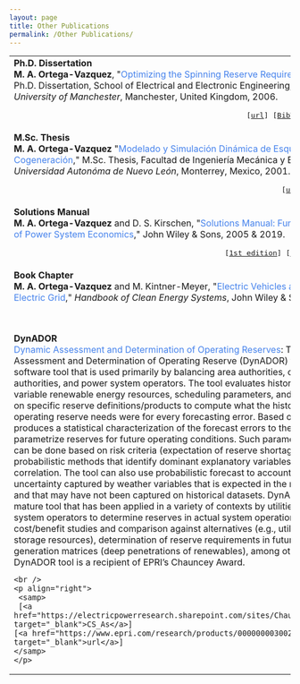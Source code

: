 ```yaml
---
layout: page
title: Other Publications
permalink: /Other Publications/
---
```



<table class="table table-hover">
    
<tr>
<td>
    <strong>Ph.D. Dissertation</strong> <br />
    <strong>M. A. Ortega-Vazquez</strong>, 
    "<span style="color:#4582ec">Optimizing the Spinning Reserve Requirements</span>," 
    Ph.D. Dissertation, School of Electrical and Electronic Engineering, 
    <em>The University of Manchester</em>, Manchester, United Kingdom, 2006.
    <br />
    <p align="right">
        <samp>
    [<a href="http://goo.gl/4toaAw" target="_blank">url</a>] 
    [<a href="https://drive.google.com/open?id=1zq1hrVziHJsA64K77BxfRKmrJ4jMjkLV" target="_blank">BibTeX</a>]   
    [<a href="https://drive.google.com/file/d/1X2B3I3hUx51Be5pap0ndsaXX2JEcbDB4/view?usp=sharing" target="_blank">Title</a>]
            </samp>
    </p> 
</td>
</tr>

    
<tr>
<td>
    <strong>M.Sc. Thesis </strong> <br />
    <strong>M. A. Ortega-Vazquez</strong> 
    "<span style="color:#4582ec">Modelado y Simulación Dinámica de Esquemas de Cogeneración</span>," 
    M.Sc. Thesis, Facultad de Ingeniería Mecánica y Eléctrica, 
    <em>Universidad Autonóma de Nuevo León</em>, Monterrey, Mexico, 2001.
    <br />
    <p align="right">
        <samp>
    [<a href="https://goo.gl/K3ybOR" target="_blank">url</a>]
    [<a href="https://drive.google.com/open?id=1_Bes8eExIKUnm3iNcQKsreFu-B1JyQ5t" target="_blank">BibTeX</a>]
            </samp>
    </p> 
</td>
</tr>
   
   
<tr>
<td>
    <strong> Solutions Manual</strong> <br />
    <strong>M. A. Ortega-Vazquez</strong> and D. S. Kirschen, 
    "<span style="color:#4582ec">Solutions Manual: Fundamentals of Power System Economics</span>," 
    John Wiley & Sons, 2005 & 2019.
    <br />
    <p align="right">
        <samp>
    [<a href="http://www.wiley.com//legacy/wileychi/powersystemeconomics/" target="_blank">1st edition</a>]
    [<a href="http://bcs.wiley.com/he-bcs/Books?action=index&itemId=111921324X&bcsId=11264" target="_blank">2nd edition</a>]
            </samp>
    </p> 
</td>
</tr>  
    
    
<tr>
<td>
    <strong> Book Chapter </strong> <br />
    <strong>M. A. Ortega-Vazquez</strong> and M. Kintner-Meyer, 
    "<span style="color:#4582ec">Electric Vehicles and the Electric Grid</span>," 
    <em>Handbook of Clean Energy Systems</em>, John Wiley & Sons, 2014. 
    <br />
    <p align="right">
        <samp>
    [<a href="http://onlinelibrary.wiley.com/doi/10.1002/9781118991978.hces105/full" target="_blank">DOI</a>]
            </samp>
    </p> 
</td>
</tr>    


<tr>
<td>
    <strong>DynADOR</strong> <br />
    <span style="color:#4582ec">Dynamic Assessment and Determination of Operating Reserves</span>: 
    The Dynamic Assessment and Determination of Operating Reserve (DynADOR) tool is a software tool that is used primarily by balancing area authorities, control area authorities, and power system operators.  The tool evaluates historical load, variable renewable energy resources, scheduling parameters, and information on specific reserve definitions/products to compute what the historical operating reserve needs were for every forecasting error.  Based on this, it produces a statistical characterization of the forecast errors to the parametrize reserves for future operating conditions.  Such parametrization can be done based on risk criteria (expectation of reserve shortages), or on probabilistic methods that identify dominant explanatory variables for correlation.  The tool can also use probabilistic forecast to account for uncertainty captured by weather variables that is expected in the near future, and that may have not been captured on historical datasets.  
DynADOR is a mature tool that has been applied in a variety of contexts by utilities and system operators to determine reserves in actual system operation, cost/benefit studies and comparison against alternatives (e.g., utilization storage resources), determination of reserve requirements in future generation matrices (deep penetrations of renewables), among others.  
The DynADOR tool is a recipient of EPRI’s Chauncey Award.

    <br />
    <p align="right">
     <samp>
     [<a href="https://electricpowerresearch.sharepoint.com/sites/ChaunceyAwards" target="_blank">CS_As</a>]
    [<a href="https://www.epri.com/research/products/000000003002026307" target="_blank">url</a>]
    </samp>
    </p> 
</td>
</tr>


    
   
</table>
